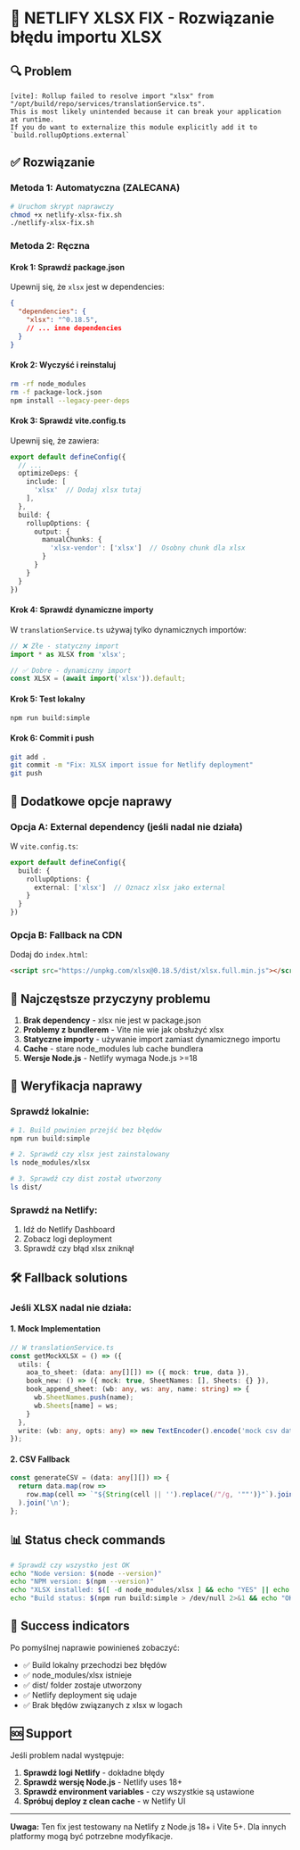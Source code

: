 # 🚀 NETLIFY XLSX FIX - Rozwiązanie błędu importu XLSX

## 🔍 Problem
```
[vite]: Rollup failed to resolve import "xlsx" from "/opt/build/repo/services/translationService.ts".
This is most likely unintended because it can break your application at runtime.
If you do want to externalize this module explicitly add it to `build.rollupOptions.external`
```

## ✅ Rozwiązanie

### Metoda 1: Automatyczna (ZALECANA)

```bash
# Uruchom skrypt naprawczy
chmod +x netlify-xlsx-fix.sh
./netlify-xlsx-fix.sh
```

### Metoda 2: Ręczna

#### Krok 1: Sprawdź package.json
Upewnij się, że `xlsx` jest w dependencies:

```json
{
  "dependencies": {
    "xlsx": "^0.18.5",
    // ... inne dependencies
  }
}
```

#### Krok 2: Wyczyść i reinstaluj
```bash
rm -rf node_modules
rm -f package-lock.json
npm install --legacy-peer-deps
```

#### Krok 3: Sprawdź vite.config.ts
Upewnij się, że zawiera:

```typescript
export default defineConfig({
  // ...
  optimizeDeps: {
    include: [
      'xlsx'  // Dodaj xlsx tutaj
    ],
  },
  build: {
    rollupOptions: {
      output: {
        manualChunks: {
          'xlsx-vendor': ['xlsx']  // Osobny chunk dla xlsx
        }
      }
    }
  }
})
```

#### Krok 4: Sprawdź dynamiczne importy
W `translationService.ts` używaj tylko dynamicznych importów:

```typescript
// ❌ Złe - statyczny import
import * as XLSX from 'xlsx';

// ✅ Dobre - dynamiczny import
const XLSX = (await import('xlsx')).default;
```

#### Krok 5: Test lokalny
```bash
npm run build:simple
```

#### Krok 6: Commit i push
```bash
git add .
git commit -m "Fix: XLSX import issue for Netlify deployment"
git push
```

## 🔧 Dodatkowe opcje naprawy

### Opcja A: External dependency (jeśli nadal nie działa)

W `vite.config.ts`:
```typescript
export default defineConfig({
  build: {
    rollupOptions: {
      external: ['xlsx']  // Oznacz xlsx jako external
    }
  }
})
```

### Opcja B: Fallback na CDN

Dodaj do `index.html`:
```html
<script src="https://unpkg.com/xlsx@0.18.5/dist/xlsx.full.min.js"></script>
```

## 🎯 Najczęstsze przyczyny problemu

1. **Brak dependency** - xlsx nie jest w package.json
2. **Problemy z bundlerem** - Vite nie wie jak obsłużyć xlsx
3. **Statyczne importy** - używanie import zamiast dynamicznego importu
4. **Cache** - stare node_modules lub cache bundlera
5. **Wersje Node.js** - Netlify wymaga Node.js >=18

## 🚀 Weryfikacja naprawy

### Sprawdź lokalnie:
```bash
# 1. Build powinien przejść bez błędów
npm run build:simple

# 2. Sprawdź czy xlsx jest zainstalowany
ls node_modules/xlsx

# 3. Sprawdź czy dist został utworzony
ls dist/
```

### Sprawdź na Netlify:
1. Idź do Netlify Dashboard
2. Zobacz logi deployment
3. Sprawdź czy błąd xlsx zniknął

## 🛠️ Fallback solutions

### Jeśli XLSX nadal nie działa:

#### 1. Mock Implementation
```typescript
// W translationService.ts
const getMockXLSX = () => ({
  utils: {
    aoa_to_sheet: (data: any[][]) => ({ mock: true, data }),
    book_new: () => ({ mock: true, SheetNames: [], Sheets: {} }),
    book_append_sheet: (wb: any, ws: any, name: string) => {
      wb.SheetNames.push(name);
      wb.Sheets[name] = ws;
    }
  },
  write: (wb: any, opts: any) => new TextEncoder().encode('mock csv data')
});
```

#### 2. CSV Fallback
```typescript
const generateCSV = (data: any[][]) => {
  return data.map(row => 
    row.map(cell => `"${String(cell || '').replace(/"/g, '""')}"`).join(',')
  ).join('\n');
};
```

## 📊 Status check commands

```bash
# Sprawdź czy wszystko jest OK
echo "Node version: $(node --version)"
echo "NPM version: $(npm --version)"
echo "XLSX installed: $([ -d node_modules/xlsx ] && echo "YES" || echo "NO")"
echo "Build status: $(npm run build:simple > /dev/null 2>&1 && echo "OK" || echo "FAILED")"
```

## 🎉 Success indicators

Po pomyślnej naprawie powinieneś zobaczyć:
- ✅ Build lokalny przechodzi bez błędów
- ✅ node_modules/xlsx istnieje  
- ✅ dist/ folder zostaje utworzony
- ✅ Netlify deployment się udaje
- ✅ Brak błędów związanych z xlsx w logach

## 🆘 Support

Jeśli problem nadal występuje:

1. **Sprawdź logi Netlify** - dokładne błędy
2. **Sprawdź wersję Node.js** - Netlify uses 18+
3. **Sprawdź environment variables** - czy wszystkie są ustawione
4. **Spróbuj deploy z clean cache** - w Netlify UI

---

**Uwaga:** Ten fix jest testowany na Netlify z Node.js 18+ i Vite 5+. Dla innych platformy mogą być potrzebne modyfikacje.